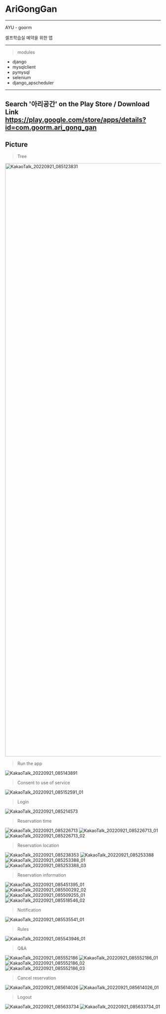 # AriGongGan

---

AYU - goorm

셀프학습실 예약을 위한 앱

---
> modules
- django
- mysqlclient
- pymysql
- selenium
- django_apscheduler

---
Search '아리공간' on the Play Store / Download Link 
https://play.google.com/store/apps/details?id=com.goorm.ari_gong_gan
---
Picture
---

>Tree

<img width="1920" alt="KakaoTalk_20220921_085123831" src="https://github.com/KwonYongHwan920/arigonggan/assets/105268804/dd98d8a2-6c37-4333-a095-9bb881ad8c27">


>Run the app

![KakaoTalk_20220921_085143891](https://github.com/KwonYongHwan920/arigonggan/assets/105268804/3d21432e-ad84-485f-970d-e12ea686d662)


>Consent to use of service

![KakaoTalk_20220921_085152591_01](https://github.com/KwonYongHwan920/arigonggan/assets/105268804/6f80716c-38f1-492b-97f8-1e3f2590111e)


>Login

![KakaoTalk_20220921_085214573](https://github.com/KwonYongHwan920/arigonggan/assets/105268804/7219dd40-b988-4071-8a54-6befac7c664b)


>Reservation time

![KakaoTalk_20220921_085226713](https://github.com/KwonYongHwan920/arigonggan/assets/105268804/568cc041-1ae7-46fc-83bf-a059dcdb210b) ![KakaoTalk_20220921_085226713_01](https://github.com/KwonYongHwan920/arigonggan/assets/105268804/462df0e1-5801-40a3-a0e6-63f64d37f457) ![KakaoTalk_20220921_085226713_02](https://github.com/KwonYongHwan920/arigonggan/assets/105268804/59425305-5204-44d6-9030-44ef9352f7d7)


>Reservation location

![KakaoTalk_20220921_085238353](https://github.com/KwonYongHwan920/arigonggan/assets/105268804/f40bb309-f683-4088-a8f3-d12974d00091) ![KakaoTalk_20220921_085253388](https://github.com/KwonYongHwan920/arigonggan/assets/105268804/0f98b872-b0ca-44a1-bb30-e9f9fc9bcd08) ![KakaoTalk_20220921_085253388_01](https://github.com/KwonYongHwan920/arigonggan/assets/105268804/24e0bd69-cad1-4cf9-bff4-710e7c758f71) ![KakaoTalk_20220921_085253388_03](https://github.com/KwonYongHwan920/arigonggan/assets/105268804/46801d6d-3c3d-4bb9-8db4-953d02718557)


>Reservation information

![KakaoTalk_20220921_085451395_01](https://github.com/KwonYongHwan920/arigonggan/assets/105268804/1417b226-b1e2-437a-b67f-fbcae20a9671) ![KakaoTalk_20220921_085500292_02](https://github.com/KwonYongHwan920/arigonggan/assets/105268804/43e2df52-1612-42df-8de4-c223a8aa2e40) ![KakaoTalk_20220921_085509255_01](https://github.com/KwonYongHwan920/arigonggan/assets/105268804/6277f7dd-f0d1-48ee-8ea9-7b5424d79dc4) ![KakaoTalk_20220921_085518546_02](https://github.com/KwonYongHwan920/arigonggan/assets/105268804/004f6087-1a3c-45fc-91d1-684b47294894)


>Notification

![KakaoTalk_20220921_085535541_01](https://github.com/KwonYongHwan920/arigonggan/assets/105268804/cbfad430-f381-4cef-99c2-be6a53ff68a1)


>Rules

![KakaoTalk_20220921_085543946_01](https://github.com/KwonYongHwan920/arigonggan/assets/105268804/bbbb2d1e-cae6-4e19-80d0-bc0a652c590b)


>Q&A

![KakaoTalk_20220921_085552186](https://github.com/KwonYongHwan920/arigonggan/assets/105268804/7a3a761f-2fcc-45c1-ac4e-3ac35aa925cf) ![KakaoTalk_20220921_085552186_01](https://github.com/KwonYongHwan920/arigonggan/assets/105268804/4475166a-7eb4-495b-9a53-4da016181e4c) ![KakaoTalk_20220921_085552186_02](https://github.com/KwonYongHwan920/arigonggan/assets/105268804/3261aef9-5faf-427e-8909-3ed13e95aeb9) ![KakaoTalk_20220921_085552186_03](https://github.com/KwonYongHwan920/arigonggan/assets/105268804/8d833cb2-ff2b-42ed-ba8e-538a7a9fbad9)


>Cancel reservation

![KakaoTalk_20220921_085614026](https://github.com/KwonYongHwan920/arigonggan/assets/105268804/4faaa68b-44ef-466e-bd89-61f7c90fbb72) ![KakaoTalk_20220921_085614026_01](https://github.com/KwonYongHwan920/arigonggan/assets/105268804/b23ef0ed-dac4-4419-a486-397898a8f2ef)


>Logout

![KakaoTalk_20220921_085633734](https://github.com/KwonYongHwan920/arigonggan/assets/105268804/d3c76b0a-a3dd-488c-a406-773e16d800bd) ![KakaoTalk_20220921_085633734_01](https://github.com/KwonYongHwan920/arigonggan/assets/105268804/8d2829e6-596e-4669-8ad6-80207772253c)
